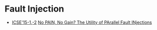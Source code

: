 # Fault Injection

* [ICSE'15-1](https://dblp.org/db/conf/icse/icse2015-1.html),[-2](ICSE'15) [No PAIN, No Gain? The Utility of PArallel Fault INjections](https://scholar.google.com/scholar?q=No+PAIN%2C+No+Gain%3F+The+Utility+of+PArallel+Fault+INjections)

